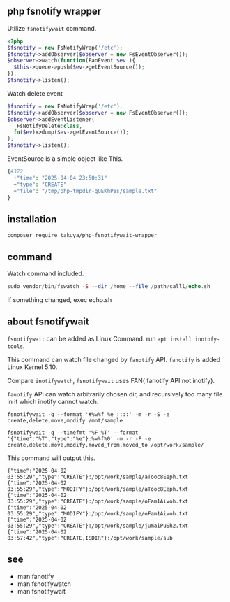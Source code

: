 ## php fsnotify wrapper

Utilize `fsnotifywait` command.
```php
<?php
$fsnotify = new FsNotifyWrap('/etc');
$fsnotify->addObserver($observer = new FsEventObserver());
$observer->watch(function(FanEvent $ev ){
  $this->queue->push($ev->getEventSource());
});
$fsnotify->listen();
```

Watch delete event
```php
$fsnotify = new FsNotifyWrap('/etc');
$fsnotify->addObserver($observer = new FsEventObserver());
$observer->addEventListener(
   FsNotifyDelete:class,
  fn($ev)=>dump($ev->getEventSource());
);
$fsnotify->listen();
```

EventSource is a simple object like This.
```php
{#372
  +"time": "2025-04-04 23:50:31"
  +"type": "CREATE"
  +"file": "/tmp/php-tmpdir-gUEKhP8s/sample.txt"
}
```

## installation 
```shell
composer require takuya/php-fsnotifywait-wrapper
```

## command 
Watch command included.
```php
sudo vendor/bin/fswatch -S --dir /home --file /path/calll/echo.sh
```
If something changed, exec echo.sh

## about fsnotifywait

`fsnotifywait` can be added as Linux Command. run `apt install inotofy-tools`. 

This command can watch file changed by `fanotify` API. `fanotify` is added Linux Kernel 5.10.

Compare `inotifywatch`, `fsnotifywait` uses FAN( fanotify API not inotify).

`fanotify` API can watch arbitrarily chosen dir, and recursively too many file in it which inotify cannot watch.


```shell
fsnotifywait -q --format '#%w%f %e ::::' -m -r -S -e create,delete,move,modify /mnt/sample
```

```
fsnotifywait -q --timefmt '%F %T' --format '{"time":"%T","type":"%e"}:%w%f%0' -m -r -F -e create,delete,move,modify,moved_from,moved_to /opt/work/sample/
```

This command will output this.
```shell
{"time":"2025-04-02 03:55:29","type":"CREATE"}:/opt/work/sample/aTooc8Eeph.txt
{"time":"2025-04-02 03:55:29","type":"MODIFY"}:/opt/work/sample/aTooc8Eeph.txt
{"time":"2025-04-02 03:55:29","type":"CREATE"}:/opt/work/sample/oFam1Aivoh.txt
{"time":"2025-04-02 03:55:29","type":"MODIFY"}:/opt/work/sample/oFam1Aivoh.txt
{"time":"2025-04-02 03:55:29","type":"CREATE"}:/opt/work/sample/jumaiPuSh2.txt
{"time":"2025-04-02 03:57:42","type":"CREATE,ISDIR"}:/opt/work/sample/sub

```

## see 

- man fanotify
- man fsnotifywatch
- man fsnotifywait




